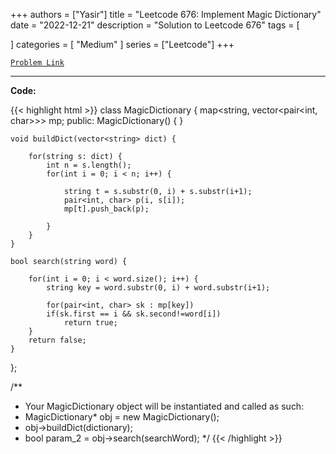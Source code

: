 
+++
authors = ["Yasir"]
title = "Leetcode 676: Implement Magic Dictionary"
date = "2022-12-21"
description = "Solution to Leetcode 676"
tags = [
    
]
categories = [
    "Medium"
]
series = ["Leetcode"]
+++



[`Problem Link`](https://leetcode.com/problems/implement-magic-dictionary/description/)

---

**Code:**

{{< highlight html >}}
class MagicDictionary {
    map<string, vector<pair<int, char>>> mp;
public:
    MagicDictionary() {
    }
    
    void buildDict(vector<string> dict) {

        for(string s: dict) {
            int n = s.length();            
            for(int i = 0; i < n; i++) {

                string t = s.substr(0, i) + s.substr(i+1);
                pair<int, char> p(i, s[i]);                
                mp[t].push_back(p);

            }
        }
    }
    
    bool search(string word) {
        
        for(int i = 0; i < word.size(); i++) {
            string key = word.substr(0, i) + word.substr(i+1);

            for(pair<int, char> sk : mp[key])
            if(sk.first == i && sk.second!=word[i])
                return true;             
        }
        return false;
    }
};

/**
 * Your MagicDictionary object will be instantiated and called as such:
 * MagicDictionary* obj = new MagicDictionary();
 * obj->buildDict(dictionary);
 * bool param_2 = obj->search(searchWord);
 */
{{< /highlight >}}

